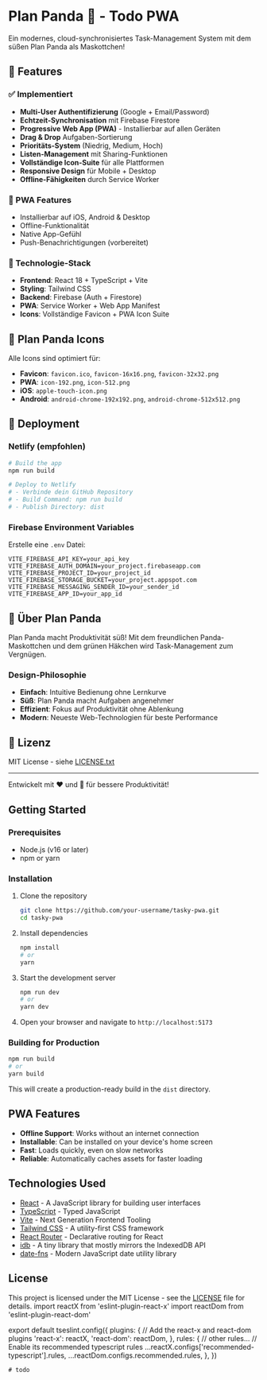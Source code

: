 # Plan Panda 🐼 - Todo PWA

Ein modernes, cloud-synchronisiertes Task-Management System mit dem süßen Plan Panda als Maskottchen!

## 🚀 Features

### ✅ Implementiert
- **Multi-User Authentifizierung** (Google + Email/Password)
- **Echtzeit-Synchronisation** mit Firebase Firestore
- **Progressive Web App (PWA)** - Installierbar auf allen Geräten
- **Drag & Drop** Aufgaben-Sortierung
- **Prioritäts-System** (Niedrig, Medium, Hoch)
- **Listen-Management** mit Sharing-Funktionen
- **Vollständige Icon-Suite** für alle Plattformen
- **Responsive Design** für Mobile + Desktop
- **Offline-Fähigkeiten** durch Service Worker

### 📱 PWA Features
- Installierbar auf iOS, Android & Desktop
- Offline-Funktionalität
- Native App-Gefühl
- Push-Benachrichtigungen (vorbereitet)

### 🔧 Technologie-Stack
- **Frontend**: React 18 + TypeScript + Vite
- **Styling**: Tailwind CSS
- **Backend**: Firebase (Auth + Firestore)
- **PWA**: Service Worker + Web App Manifest
- **Icons**: Vollständige Favicon + PWA Icon Suite

## 🎨 Plan Panda Icons

Alle Icons sind optimiert für:
- **Favicon**: `favicon.ico`, `favicon-16x16.png`, `favicon-32x32.png`
- **PWA**: `icon-192.png`, `icon-512.png`
- **iOS**: `apple-touch-icon.png`
- **Android**: `android-chrome-192x192.png`, `android-chrome-512x512.png`

## 🚀 Deployment

### Netlify (empfohlen)
```bash
# Build the app
npm run build

# Deploy to Netlify
# - Verbinde dein GitHub Repository
# - Build Command: npm run build
# - Publish Directory: dist
```

### Firebase Environment Variables
Erstelle eine `.env` Datei:
```env
VITE_FIREBASE_API_KEY=your_api_key
VITE_FIREBASE_AUTH_DOMAIN=your_project.firebaseapp.com
VITE_FIREBASE_PROJECT_ID=your_project_id
VITE_FIREBASE_STORAGE_BUCKET=your_project.appspot.com
VITE_FIREBASE_MESSAGING_SENDER_ID=your_sender_id
VITE_FIREBASE_APP_ID=your_app_id
```

## 🐼 Über Plan Panda

Plan Panda macht Produktivität süß! Mit dem freundlichen Panda-Maskottchen und dem grünen Häkchen wird Task-Management zum Vergnügen.

### Design-Philosophie
- **Einfach**: Intuitive Bedienung ohne Lernkurve
- **Süß**: Plan Panda macht Aufgaben angenehmer
- **Effizient**: Fokus auf Produktivität ohne Ablenkung
- **Modern**: Neueste Web-Technologien für beste Performance

## 📝 Lizenz

MIT License - siehe [LICENSE.txt](LICENSE.txt)

---

Entwickelt mit ❤️ und 🐼 für bessere Produktivität!

## Getting Started

### Prerequisites

- Node.js (v16 or later)
- npm or yarn

### Installation

1. Clone the repository

   ```bash
   git clone https://github.com/your-username/tasky-pwa.git
   cd tasky-pwa
   ```

2. Install dependencies

   ```bash
   npm install
   # or
   yarn
   ```

3. Start the development server

   ```bash
   npm run dev
   # or
   yarn dev
   ```

4. Open your browser and navigate to `http://localhost:5173`

### Building for Production

```bash
npm run build
# or
yarn build
```

This will create a production-ready build in the `dist` directory.

## PWA Features

- **Offline Support**: Works without an internet connection
- **Installable**: Can be installed on your device's home screen
- **Fast**: Loads quickly, even on slow networks
- **Reliable**: Automatically caches assets for faster loading

## Technologies Used

- [React](https://reactjs.org/) - A JavaScript library for building user interfaces
- [TypeScript](https://www.typescriptlang.org/) - Typed JavaScript
- [Vite](https://vitejs.dev/) - Next Generation Frontend Tooling
- [Tailwind CSS](https://tailwindcss.com/) - A utility-first CSS framework
- [React Router](https://reactrouter.com/) - Declarative routing for React
- [idb](https://github.com/jakearchibald/idb) - A tiny library that mostly mirrors the IndexedDB API
- [date-fns](https://date-fns.org/) - Modern JavaScript date utility library

## License

This project is licensed under the MIT License - see the [LICENSE](LICENSE.txt) file for details.
import reactX from 'eslint-plugin-react-x'
import reactDom from 'eslint-plugin-react-dom'

export default tseslint.config({
  plugins: {
    // Add the react-x and react-dom plugins
    'react-x': reactX,
    'react-dom': reactDom,
  },
  rules: {
    // other rules...
    // Enable its recommended typescript rules
    ...reactX.configs['recommended-typescript'].rules,
    ...reactDom.configs.recommended.rules,
  },
})
```
# todo

